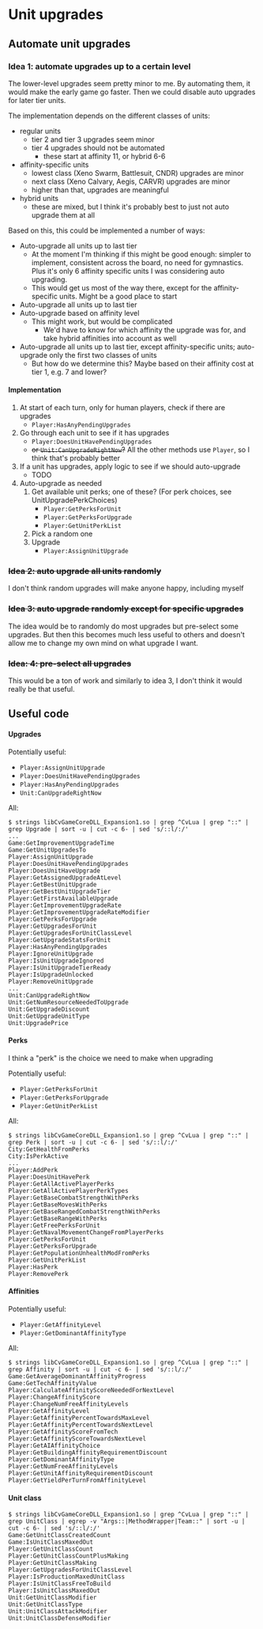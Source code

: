 # Unit upgrades

## Automate unit upgrades

### Idea 1: automate upgrades up to a certain level

The lower-level upgrades seem pretty minor to me. By automating them, it would make the early game go faster. Then we could disable auto upgrades for later tier units.

The implementation depends on the different classes of units:

- regular units
  - tier 2 and tier 3 upgrades seem minor
  - tier 4 upgrades should not be automated
    - these start at affinity 11, or hybrid 6-6
- affinity-specific units
  - lowest class (Xeno Swarm, Battlesuit, CNDR) upgrades are minor
  - next class (Xeno Calvary, Aegis, CARVR) upgrades are minor
  - higher than that, upgrades are meaningful
- hybrid units
  - these are mixed, but I think it's probably best to just not auto upgrade them at all

Based on this, this could be implemented a number of ways:

- Auto-upgrade all units up to last tier
  - At the moment I'm thinking if this might be good enough: simpler to implement, consistent across the board, no need for gymnastics. Plus it's only 6 affinity specific units I was considering auto upgrading.
  - This would get us most of the way there, except for the affinity-specific units. Might be a good place to start
- Auto-upgrade all units up to last tier
- Auto-upgrade based on affinity level
  - This might work, but would be complicated
    - We'd have to know for which affinity the upgrade was for, and take hybrid affinities into account as well
- Auto-upgrade all units up to last tier, except affinity-specific units; auto-upgrade only the first two classes of units
  - But how do we determine this? Maybe based on their affinity cost at tier 1, e.g. 7 and lower?

#### Implementation

1. At start of each turn, only for human players, check if there are upgrades
   - `Player:HasAnyPendingUpgrades`
1. Go through each unit to see if it has upgrades
   - `Player:DoesUnitHavePendingUpgrades`
   - ~~or `Unit:CanUpgradeRightNow`?~~ All the other methods use `Player`, so I think that's probably better
1. If a unit has upgrades, apply logic to see if we should auto-upgrade
   - TODO
1. Auto-upgrade as needed
   1. Get available unit perks; one of these? (For perk choices, see UnitUpgradePerkChoices)
      - `Player:GetPerksForUnit`
      - `Player:GetPerksForUpgrade`
      - `Player:GetUnitPerkList`
   1. Pick a random one
   1. Upgrade
      - `Player:AssignUnitUpgrade`

### ~~Idea 2: auto upgrade all units randomly~~

I don't think random upgrades will make anyone happy, including myself

### ~~Idea 3: auto upgrade randomly except for specific upgrades~~

The idea would be to randomly do most upgrades but pre-select some upgrades. But then this becomes much less useful to others and doesn't allow me to change my own mind on what upgrade I want.

### ~~Idea: 4: pre-select all upgrades~~

This would be a ton of work and similarly to idea 3, I don't think it would really be that useful.

## Useful code

#### Upgrades

Potentially useful:

- `Player:AssignUnitUpgrade`
- `Player:DoesUnitHavePendingUpgrades`
- `Player:HasAnyPendingUpgrades`
- `Unit:CanUpgradeRightNow`

All:

```
$ strings libCvGameCoreDLL_Expansion1.so | grep ^CvLua | grep "::" | grep Upgrade | sort -u | cut -c 6- | sed 's/::l/:/'
...
Game:GetImprovementUpgradeTime
Game:GetUnitUpgradesTo
Player:AssignUnitUpgrade
Player:DoesUnitHavePendingUpgrades
Player:DoesUnitHaveUpgrade
Player:GetAssignedUpgradeAtLevel
Player:GetBestUnitUpgrade
Player:GetBestUnitUpgradeTier
Player:GetFirstAvailableUpgrade
Player:GetImprovementUpgradeRate
Player:GetImprovementUpgradeRateModifier
Player:GetPerksForUpgrade
Player:GetUpgradesForUnit
Player:GetUpgradesForUnitClassLevel
Player:GetUpgradeStatsForUnit
Player:HasAnyPendingUpgrades
Player:IgnoreUnitUpgrade
Player:IsUnitUpgradeIgnored
Player:IsUnitUpgradeTierReady
Player:IsUpgradeUnlocked
Player:RemoveUnitUpgrade
...
Unit:CanUpgradeRightNow
Unit:GetNumResourceNeededToUpgrade
Unit:GetUpgradeDiscount
Unit:GetUpgradeUnitType
Unit:UpgradePrice
```

#### Perks

I think a "perk" is the choice we need to make when upgrading

Potentially useful:

- `Player:GetPerksForUnit`
- `Player:GetPerksForUpgrade`
- `Player:GetUnitPerkList`

All:

```
$ strings libCvGameCoreDLL_Expansion1.so | grep ^CvLua | grep "::" | grep Perk | sort -u | cut -c 6- | sed 's/::l/:/'
City:GetHealthFromPerks
City:IsPerkActive
...
Player:AddPerk
Player:DoesUnitHavePerk
Player:GetAllActivePlayerPerks
Player:GetAllActivePlayerPerkTypes
Player:GetBaseCombatStrengthWithPerks
Player:GetBaseMovesWithPerks
Player:GetBaseRangedCombatStrengthWithPerks
Player:GetBaseRangeWithPerks
Player:GetFreePerksForUnit
Player:GetNavalMovementChangeFromPlayerPerks
Player:GetPerksForUnit
Player:GetPerksForUpgrade
Player:GetPopulationUnhealthModFromPerks
Player:GetUnitPerkList
Player:HasPerk
Player:RemovePerk
```

#### Affinities

Potentially useful:

- `Player:GetAffinityLevel`
- `Player:GetDominantAffinityType`

All:

```
$ strings libCvGameCoreDLL_Expansion1.so | grep ^CvLua | grep "::" | grep Affinity | sort -u | cut -c 6- | sed 's/::l/:/'
Game:GetAverageDominantAffinityProgress
Game:GetTechAffinityValue
Player:CalculateAffinityScoreNeededForNextLevel
Player:ChangeAffinityScore
Player:ChangeNumFreeAffinityLevels
Player:GetAffinityLevel
Player:GetAffinityPercentTowardsMaxLevel
Player:GetAffinityPercentTowardsNextLevel
Player:GetAffinityScoreFromTech
Player:GetAffinityScoreTowardsNextLevel
Player:GetAIAffinityChoice
Player:GetBuildingAffinityRequirementDiscount
Player:GetDominantAffinityType
Player:GetNumFreeAffinityLevels
Player:GetUnitAffinityRequirementDiscount
Player:GetYieldPerTurnFromAffinityLevel
```

#### Unit class

```
$ strings libCvGameCoreDLL_Expansion1.so | grep ^CvLua | grep "::" | grep UnitClass | egrep -v "Args::|MethodWrapper|Team::" | sort -u | cut -c 6- | sed 's/::l/:/'
Game:GetUnitClassCreatedCount
Game:IsUnitClassMaxedOut
Player:GetUnitClassCount
Player:GetUnitClassCountPlusMaking
Player:GetUnitClassMaking
Player:GetUpgradesForUnitClassLevel
Player:IsProductionMaxedUnitClass
Player:IsUnitClassFreeToBuild
Player:IsUnitClassMaxedOut
Unit:GetUnitClassModifier
Unit:GetUnitClassType
Unit:UnitClassAttackModifier
Unit:UnitClassDefenseModifier
```
